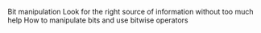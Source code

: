 Bit manipulation
Look for the right source of information without too much help
How to manipulate bits and use bitwise operators
